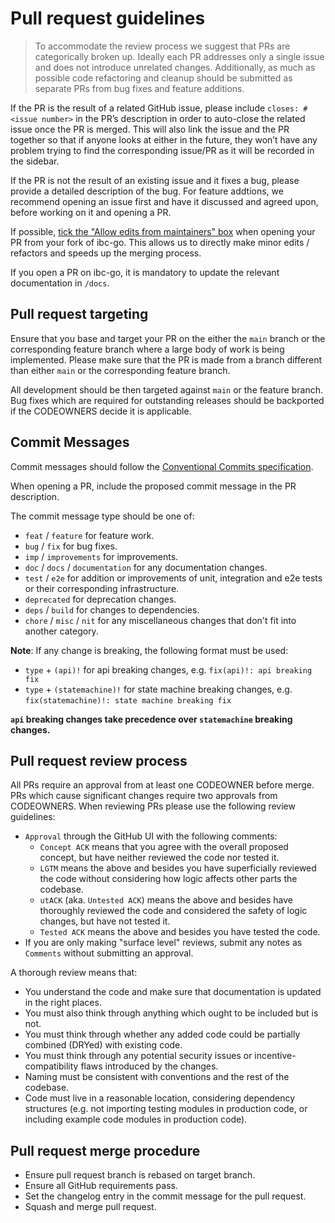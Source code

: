 # Pull request guidelines

> To accommodate the review process we suggest that PRs are categorically broken up. Ideally each PR addresses only a single issue and does not introduce unrelated changes. Additionally, as much as possible code refactoring and cleanup should be submitted as separate PRs from bug fixes and feature additions.

If the PR is the result of a related GitHub issue, please include `closes: #<issue number>` in the PR’s description in order to auto-close the related issue once the PR is merged. This will also link the issue and the PR together so that if anyone looks at either in the future, they won’t have any problem trying to find the corresponding issue/PR as it will be recorded in the sidebar.

If the PR is not the result of an existing issue and it fixes a bug, please provide a detailed description of the bug. For feature addtions, we recommend opening an issue first and have it discussed and agreed upon, before working on it and opening a PR.

If possible, [tick the "Allow edits from maintainers" box](https://docs.github.com/en/pull-requests/collaborating-with-pull-requests/working-with-forks/allowing-changes-to-a-pull-request-branch-created-from-a-fork) when opening your PR from your fork of ibc-go. This allows us to directly make minor edits / refactors and speeds up the merging process.

If you open a PR on ibc-go, it is mandatory to update the relevant documentation in `/docs`.

## Pull request targeting

Ensure that you base and target your PR on the either the `main` branch or the corresponding feature branch where a large body of work is being implemented. Please make sure that the PR is made from a branch different than either `main` or the corresponding feature branch.

All development should be then targeted against `main` or the feature branch. Bug fixes which are required for outstanding releases should be backported if the CODEOWNERS decide it is applicable.

## Commit Messages

Commit messages should follow the [Conventional Commits specification](https://www.conventionalcommits.org/en/v1.0.0/).

When opening a PR, include the proposed commit message in the PR description.

The commit message type should be one of:

- `feat` / `feature` for feature work.
- `bug` / `fix` for bug fixes.
- `imp` / `improvements` for improvements.
- `doc` / `docs` / `documentation` for any documentation changes.
- `test` / `e2e` for addition or improvements of unit, integration and e2e tests or their corresponding infrastructure.
- `deprecated` for deprecation changes.
- `deps` / `build` for changes to dependencies.
- `chore` / `misc` / `nit` for any miscellaneous changes that don't fit into another category.

**Note**: If any change is breaking, the following format must be used:

- `type` + `(api)!` for api breaking changes, e.g. `fix(api)!: api breaking fix`
- `type` + `(statemachine)!` for state machine breaking changes, e.g. `fix(statemachine)!: state machine breaking fix`

**`api` breaking changes take precedence over `statemachine` breaking changes.**

## Pull request review process

All PRs require an approval from at least one CODEOWNER before merge. PRs which cause significant changes require two approvals from CODEOWNERS. When reviewing PRs please use the following review guidelines:

- `Approval` through the GitHub UI with the following comments:
  - `Concept ACK` means that you agree with the overall proposed concept, but have neither reviewed the code nor tested it.
  - `LGTM` means the above and besides you have superficially reviewed the code without considering how logic affects other parts the codebase.
  - `utACK` (aka. `Untested ACK`) means the above and besides have thoroughly reviewed the code and considered the safety of logic changes, but have not tested it.
  - `Tested ACK` means the above and besides you have tested the code.
- If you are only making "surface level" reviews, submit any notes as `Comments` without submitting an approval.

A thorough review means that:

- You understand the code and make sure that documentation is updated in the right places.
- You must also think through anything which ought to be included but is not.
- You must think through whether any added code could be partially combined (DRYed) with existing code.
- You must think through any potential security issues or incentive-compatibility flaws introduced by the changes.
- Naming must be consistent with conventions and the rest of the codebase.
- Code must live in a reasonable location, considering dependency structures (e.g. not importing testing modules in production code, or including example code modules in production code).

## Pull request merge procedure

- Ensure pull request branch is rebased on target branch.
- Ensure all GitHub requirements pass.
- Set the changelog entry in the commit message for the pull request.
- Squash and merge pull request.
